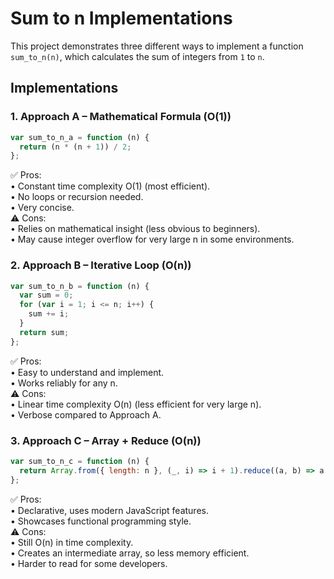 # Sum to n Implementations

This project demonstrates three different ways to implement a function `sum_to_n(n)`, which calculates the sum of integers from `1` to `n`.

## Implementations

### 1. Approach A – Mathematical Formula (O(1))

```javascript
var sum_to_n_a = function (n) {
  return (n * (n + 1)) / 2;
};
```

✅ Pros:<br>
• Constant time complexity O(1) (most efficient).<br>
• No loops or recursion needed.<br>
• Very concise.<br>
⚠️ Cons:<br>
• Relies on mathematical insight (less obvious to beginners).<br>
• May cause integer overflow for very large n in some environments.

### 2. Approach B – Iterative Loop (O(n))

```javascript
var sum_to_n_b = function (n) {
  var sum = 0;
  for (var i = 1; i <= n; i++) {
    sum += i;
  }
  return sum;
};
```

✅ Pros:<br>
• Easy to understand and implement.<br>
• Works reliably for any n.<br>
⚠️ Cons:<br>
• Linear time complexity O(n) (less efficient for very large n).<br>
• Verbose compared to Approach A.

### 3. Approach C – Array + Reduce (O(n))

```javascript
var sum_to_n_c = function (n) {
  return Array.from({ length: n }, (_, i) => i + 1).reduce((a, b) => a + b, 0);
};
```

✅ Pros:<br>
• Declarative, uses modern JavaScript features.<br>
• Showcases functional programming style.<br>
⚠️ Cons:<br>
• Still O(n) in time complexity.<br>
• Creates an intermediate array, so less memory efficient.<br>
• Harder to read for some developers.
